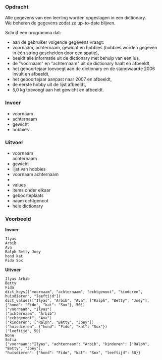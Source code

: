 ### Opdracht

Alle gegevens van een leerling worden opgeslagen in een dictionary.  
We beheren de gegevens zodat ze up-to-date blijven.

Schrijf een programma dat:
* aan de gebruiker volgende gegevens vraagt:  
* voornaam, achternaam, gewicht en hobbies 
(hobbies worden gegeven in één string gescheiden door een spatie),  
* beeldt alle informatie uit de dictionary met behulp van een lus,  
* de "voornaam" en "achternaam" uit de dictionary haalt en afbeeldt,
* het geboortejaar toevoegt aan de dictionary en de standwaarde 2006 invult en afbeeldt,
* het geboortejaar aanpast naar 2007 en afbeeldt,
* de eerste hobby uit de lijst afbeeldt,
* 5,0 kg toevoegt aan het gewicht en afbeeldt.

### Invoer

* voornaam
* achternaam
* gewicht
* hobbies

### Uitvoer

* voornaam  
  achternaam
* gewicht
* lijst van hobbies
* voornaam achternaam
* 
* values
* items onder elkaar
* geboorteplaats
* naam echtgenoot
* hele dictionary

### Voorbeeld

**Invoer**

    Ilyas
    Arbib
    Ava
    Ralph Betty Joey
    hond kat
    Fido Sox

**Uitvoer**
    
    Ilyas Arbib  
    Betty
    Fido
    dict_keys(["voornaam", "achternaam", "echtgenoot", "kinderen", huisdieren", "leeftijd"])  
    dict_values(["Ilyas", "Arbib", "Ava", ["Ralph", "Betty", "Joey"], {"hond": "Fido", "kat": "Sox"}, 50])
    ("voornaam", "Ilyas")  
    ("achternaam", "Arbib")  
    ("echtgenoot", "Ava")  
    ("kinderen", ["Ralph", "Betty", "Joey"])  
    ("huisdieren", {"hond": "Fido", "kat": "Sox"})
    ("leeftijd", 50)
    None
    Sofia
    {"voornaam":"Ilyas", "achternaam": "Arbib", "kinderen": ["Ralph", "Betty", "Joey"],  
    "huisdieren": {"hond": "Fido", "kat": "Sox", "leeftijd": 50}}
